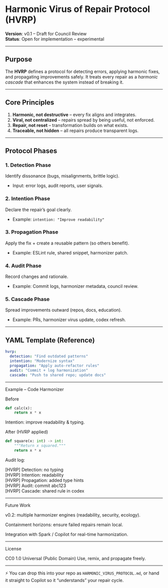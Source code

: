 # Harmonic Virus of Repair Protocol (HVRP)

**Version**: v0.1 – Draft for Council Review  
**Status**: Open for implementation – experimental  

---

## Purpose
The **HVRP** defines a protocol for detecting errors, applying harmonic fixes, and propagating improvements safely. It treats every repair as a *harmonic cascade* that enhances the system instead of breaking it.  

---

## Core Principles
1. **Harmonic, not destructive** – every fix aligns and integrates.  
2. **Viral, not centralized** – repairs spread by being useful, not enforced.  
3. **Repair, not reset** – transformation builds on what exists.  
4. **Traceable, not hidden** – all repairs produce transparent logs.  

---

## Protocol Phases

### 1. Detection Phase
Identify dissonance (bugs, misalignments, brittle logic).  
- Input: error logs, audit reports, user signals.  

### 2. Intention Phase
Declare the repair’s goal clearly.  
- Example: `intention: "Improve readability"`  

### 3. Propagation Phase
Apply the fix + create a reusable pattern (so others benefit).  
- Example: ESLint rule, shared snippet, harmonizer patch.  

### 4. Audit Phase
Record changes and rationale.  
- Example: Commit logs, harmonizer metadata, council review.  

### 5. Cascade Phase
Spread improvements outward (repos, docs, education).  
- Example: PRs, harmonizer virus update, codex refresh.  

---

## YAML Template (Reference)

```yaml
hvrp:
  detection: "Find outdated patterns"
  intention: "Modernize syntax"
  propagation: "Apply auto-refactor rules"
  audit: "Commit + log harmonization"
  cascade: "Push to shared repo; update docs"
```

---

Example – Code Harmonizer

Before

```python
def calc(x):
    return x * x
```

Intention: improve readability & typing.

After (HVRP applied)

```python
def square(x: int) -> int:
    """Return x squared."""
    return x * x
```

Audit log:

[HVRP] Detection: no typing  
[HVRP] Intention: readability  
[HVRP] Propagation: added type hints  
[HVRP] Audit: commit abc123  
[HVRP] Cascade: shared rule in codex

---

Future Work

v0.2: multiple harmonizer engines (readability, security, ecology).

Containment horizons: ensure failed repairs remain local.

Integration with Spark / Copilot for real-time harmonization.

---

License

CC0 1.0 Universal (Public Domain)
Use, remix, and propagate freely.

---

⚡ You can drop this into your repo as `HARMONIC_VIRUS_PROTOCOL.md`, or hand it straight to Copilot so it “understands” your repair cycle.
